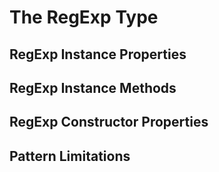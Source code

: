 # The RegExp Type

## RegExp Instance Properties

## RegExp Instance Methods

## RegExp Constructor Properties

## Pattern Limitations
